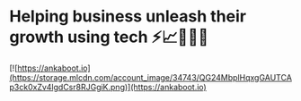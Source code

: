 # Helping business unleash their  growth using tech ⚡📈👩🏽‍💻 
[![https://ankaboot.io](https://storage.mlcdn.com/account_image/34743/QG24MbplHqxgGAUTCAp3ck0xZv4lgdCsr8RJGgiK.png)](https://ankaboot.io)
